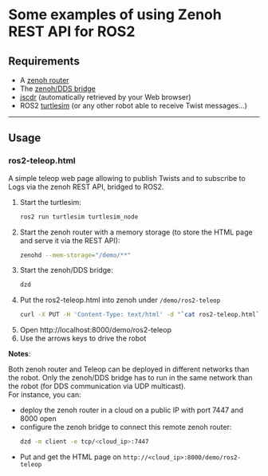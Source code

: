 # Some examples of using Zenoh REST API for ROS2

## **Requirements**

 * A [zenoh router](http://zenoh.io/docs/getting-started/quick-test/)
 * The [zenoh/DDS bridge](https://github.com/eclipse-zenoh/zenoh-plugin-dds#trying-it-out)
 * [jscdr](https://github.com/atolab/jscdr)
   (automatically retrieved by your Web browser)
 * ROS2 [turtlesim](http://wiki.ros.org/turtlesim) (or any other robot able to receive Twist messages...)

-----
## **Usage**

### ros2-teleop.html

A simple teleop web page allowing to publish Twists and to subscribe to Logs
via the zenoh REST API, bridged to ROS2.

 1. Start the turtlesim:
      ```bash
      ros2 run turtlesim turtlesim_node
      ```
 2. Start the zenoh router with a memory storage (to store the HTML page and serve it via the REST API):
      ```bash
      zenohd --mem-storage="/demo/**"
      ```
 3. Start the zenoh/DDS bridge:
      ```bash
      dzd
      ```
 4. Put the ros2-teleop.html into zenoh under `/demo/ros2-teleop`
      ```bash
      curl -X PUT -H 'Content-Type: text/html' -d "`cat ros2-teleop.html`" http://localhost:8000/demo/ros2-teleop
      ```
 5. Open http://localhost:8000/demo/ros2-teleop
 6. Use the arrows keys to drive the robot

**Notes**:

Both zenoh router and Teleop can be deployed in different networks than the robot. Only the zenoh/DDS bridge has to run in the same network than the robot (for DDS communication via UDP multicast).  
For instance, you can:
 * deploy the zenoh router in a cloud on a public IP with port 7447 and 8000 open
 * configure the zenoh bridge to connect this remote zenoh router:
     ```bash
     dzd -m client -e tcp/<cloud_ip>:7447
     ```
 * Put and get the HTML page on `http://<cloud_ip>:8000/demo/ros2-teleop`


